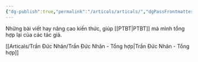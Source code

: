 ```yaml
---
{"dg-publish":true,"permalink":"/articals/articals/","dgPassFrontmatter":true}
---
```


Những bài viết hay nâng cao kiến thức, giúp [[PTBT\|PTBT]] mà mình tổng hợp lại của các tác giả.

[[Articals/Trần Đức Nhân/Trần Đức Nhân - Tổng hợp\|Trần Đức Nhân - Tổng hợp]]
